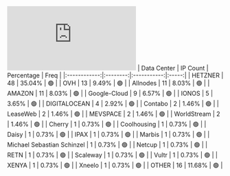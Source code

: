 ![Diagramm](https://github.com/111STAVR111/props/blob/main/Celestia/Mainnet/Decentralization/1/README.md)
| Data Center | IP Count | Percentage | Freq |
|:------------:|:--------:|:-----------:|:-----:|
| HETZNER | 48 | 35.04% | 🟢 |
| OVH | 13 | 9.49% | 🟢 |
| Allnodes | 11 | 8.03% | 🟢 |
| AMAZON | 11 | 8.03% | 🟢 |
| Google-Cloud | 9 | 6.57% | 🟢 |
| IONOS | 5 | 3.65% | 🟢 |
| DIGITALOCEAN | 4 | 2.92% | 🟢 |
| Contabo | 2 | 1.46% | 🟢 |
| LeaseWeb | 2 | 1.46% | 🟢 |
| MEVSPACE | 2 | 1.46% | 🟢 |
| WorldStream | 2 | 1.46% | 🟢 |
| Cherry | 1 | 0.73% | 🟢 |
| Coolhousing | 1 | 0.73% | 🟢 |
| Daisy | 1 | 0.73% | 🟢 |
| IPAX | 1 | 0.73% | 🟢 |
| Marbis | 1 | 0.73% | 🟢 |
| Michael Sebastian Schinzel | 1 | 0.73% | 🟢 |
| Netcup | 1 | 0.73% | 🟢 |
| RETN | 1 | 0.73% | 🟢 |
| Scaleway | 1 | 0.73% | 🟢 |
| Vultr | 1 | 0.73% | 🟢 |
| XENYA | 1 | 0.73% | 🟢 |
| Xneelo | 1 | 0.73% | 🟢 |
| OTHER | 16 | 11.68% | 🟢 |
